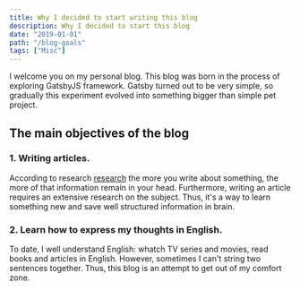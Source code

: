 ```yaml
---
title: Why I decided to start writing this blog
description: Why I decided to start this blog
date: "2019-01-01"
path: "/blog-goals"
tags: ["Misc"]
---
```


I welcome you on my personal blog. This blog was born in the process of exploring GatsbyJS framework. Gatsby turned out to be very simple, so gradually this experiment evolved into something bigger than simple pet project.

## The main objectives of the blog

### 1. Writing articles.

According to research [research](https://www.medicaldaily.com/why-using-pen-and-paper-not-laptops-boosts-memory-writing-notes-helps-recall-concepts-ability-268770 "Link to research description") the more you write about something, the more of that information remain in your head. Furthermore, writing an article requires an extensive research on the subject. Thus, it's a way to learn something new and save well structured information in brain.

### 2. Learn how to express my thoughts in English.

To date, I well understand English: whatch TV series and movies, read books and articles in English. However, sometimes I can't string two sentences together. Thus, this blog is an attempt to get out of my comfort zone.